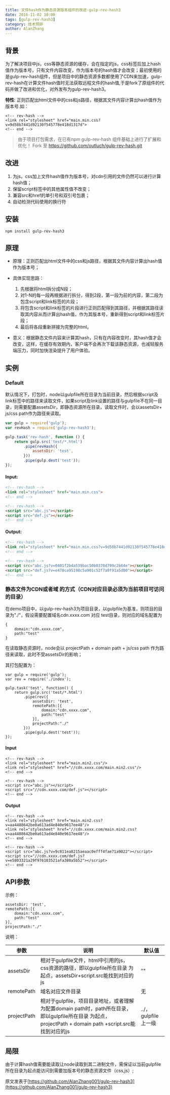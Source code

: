 ```yaml
---
title: 文件hash作为静态资源版本组件的改进-gulp-rev-hash3
date: 2016-11-02 10:00
tags: [gulp-rev-hash3]
category: 技术预研
author: AlanZhang
---
```


## 背景
为了解决项目中js，css等静态资源的缓存，会在指定的js，css标签后加上hash值作为版本号，只有文件内容改变，作为版本号的hash值才会改变；最初使用的是gulp-rev-hash组件，但是项目中的静态资源多数都使用了CDN来加速，gulp-rev-hash在计算文件hash值时无法获取远程文件的hash值,于是fork了原组件的代码并做了改进和优化，对外发布为gulp-rev-hash3。

**特性**:
正则匹配出html文件中的css和js路径，根据其文件内容计算出hash值作为版本号.如：
```
<!-- rev-hash -->
<link rel="stylesheet" href="main.min.css?v=9d58b7441d92130f545778e418d1317d">
<!-- end -->
```

> 由于项目打包需求，在已有npm gulp-rev-hash 组件基础上进行了扩展和优化！
> Fork 至 https://github.com/outluch/gulp-rev-hash.git

## 改进
1. 为js，css加上文件hash值作为版本号，对cdn引用的文件仍然可以进行计算hash值；
2. 保留script标签中的其他属性值不改变；
3. 兼容src和href的单引号和双引号包裹；
4. 自动检测代码使用的换行符

<!--more-->

## 安装

```
npm install gulp-rev-hash3
```

## 原理

- 原理：正则匹配出html文件中的css和js路径，根据其文件内容计算出hash值作为版本号；
- 具体实现思路：
    1. 先根据<!-- end -->将html拆分成N段；
    2. 对1-N的每一段再根据<!-- rev-hash -->进行拆分，得到2段，第一段为<!-- rev-hash -->前的内容，第二段为包含script和link标签的片段；
    3. 将包含script和link标签的片段进行正则匹配得到其路径，并根据其路径读取其内容从而计算出hash值，作为其版本号，重新得到script和link标签片段；
    4. 最后将各段重新拼接为完整的html。

- 意义：根据静态文件内容来计算其hash，只有在内容改变时，其hash值才会改变，这样，在缓存有效期内，客户端不会再次下载该静态资源，也减轻服务端压力，同时加快渲染提升了用户体验。


## 实例

### Default

默认情况下，打包时，node以gulpfile所在目录为当前目录，然后根据script及link标签中的路径来读取文件，如果script及link设置的路径与gulpfile不在同一目录，则需要配置assetsDir，即静态资源所在目录，读取文件时，会以assetsDir+ js/css path作为路径来读取。

```js
var gulp = require('gulp');
var revHash = require('gulp-rev-hash3');

gulp.task('rev-hash', function () {
    return gulp.src('test/*.html')
        .pipe(revHash({
            assetsDir: 'test',
        }))
        .pipe(gulp.dest('test'));
});
```

#### Input:

```html
<!-- rev-hash -->
<link rel="stylesheet" href="main.min.css">
<!-- end -->

<!-- rev-hash -->
<script src="abc.js"></script>
<script src="def.js"></script>
<!-- end -->
```

#### Output:

```html
<!-- rev-hash -->
<link rel="stylesheet" href="main.min.css?v=9d58b7441d92130f545778e418d1317d">
<!-- end -->

<!-- rev-hash -->
<script src="abc.js?v=0401f2bda539bac50b0378d799c2b64e"></script>
<script src="def.js?v=e478ca95198c5a901c52f7a0f91a5d00"></script>
<!-- end -->
```

### 静态文件为CDN或者域 的方式（CDN对应目录必须为当前项目可访问的目录）

在demo项目中，以gulp-rev-hash3为项目目录，以gulpfile为基准，则项目的目录为"./"，假设需要配置域名cdn.xxxx.com 对应 test目录，则对应的域名配置为
```
{
    domain:"cdn.xxxx.com",
    path:"test"
}
```

在读取静态资源时，node会以 projectPath + domain path + js/css path 作为路径来读取，此时不受assetsDir的影响；

其打包配置为：

```
var gulp = require('gulp');
var rev = require('./index');

gulp.task('test', function() {
    return gulp.src('test/*.html')
        .pipe(rev({
            assetsDir: 'test',
            remotePath:[{
                domain:"cdn.xxxx.com",
                path:"test"
            }],
            projectPath:"./"
        }))
        .pipe(gulp.dest('test'));
});

```

#### Input

```
<!-- rev-hash -->
<link rel="stylesheet" href="main.min2.css"/>
<link rel="stylesheet" href="//cdn.xxxx.com/main.min2.css"/>
<!-- end -->

<!-- rev-hash -->
<script src="abc.js"></script>
<script src="//cdn.xxxx.com/def.js"></script>
<!-- end -->
```

#### Output

```
<!-- rev-hash -->
<link rel="stylesheet" href="main.min2.css?v=aa4488642be0a613ad4e840e9617ee48"/>
<link rel="stylesheet" href="//cdn.xxxx.com/main.min2.css?v=aa4488642be0a613ad4e840e9617ee48"/>
<!-- end -->

<!-- rev-hash -->
<script src="abc.js?v=9c811ea8215aeaac0efff4fae71a9022"></script>
<script src="//cdn.xxxx.com/def.js?v=e5803321a29f976103521afa380a5b52"></script>
<!-- end -->
```

## API参数

示例：
```
assetsDir: 'test',
remotePath:[{
    domain:"cdn.xxxx.com",
    path:"test"
}],
projectPath:"./"
```

说明：

|参数| 说明 | 默认值 |
|---|---|---|
|assetsDir|相对于gulpfile文件，html中引用的js，css资源的路径，即以gulpfile所在目录 为起点，assetsDir+script.src能找到对应的js|""|
|remotePath|域名对应文件目录|无|
|projectPath | 相对于gulpfile，项目目录地址，或者理解为配置domain path时，path所在目录，即以gulpfile所在目录 为起点，projectPath + domain path +script.src能找到对应的js |../，gulpfile上一级|


## 局限

由于计算hash值需要能读取让node读取到其二进制文件，需保证以当前gulpfile所在目录为起点能访问到需要加版本号的静态资源文件（css,js）;

原文发表于[https://github.com/AlanZhang001/gulp-rev-hash3](https://github.com/AlanZhang001/gulp-rev-hash3)